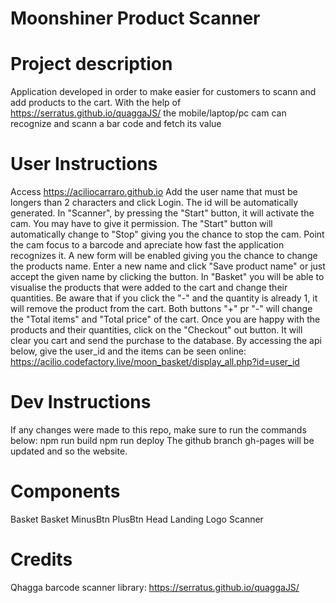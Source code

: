 # Moonshiner Product Scanner

# Project description
Application developed in order to make easier for customers to scann and add products to the cart.
With the help of https://serratus.github.io/quaggaJS/ the mobile/laptop/pc cam can recognize and scann
a bar code and fetch its value

# User Instructions
Access 
https://aciliocarraro.github.io
Add the user name that must be longers than 2 characters and click Login.
The id will be automatically generated.
In "Scanner", by pressing the "Start" button, it will activate the cam. You may have to give it permission.
The "Start" button will automatically change to "Stop" giving you the chance to stop the cam.
Point the cam focus to a barcode and apreciate how fast the application recognizes it.
A new form will be enabled giving you the chance to change the products name. Enter a new name and click
"Save product name" or just accept the given name by clicking the button.
In "Basket" you will be able to visualise the products that were added to the cart and change their quantities. Be aware that if you click the "-" and the quantity is already 1, it will remove the product
from the cart. Both buttons "+" pr "-" will change the "Total items" and "Total price" of the cart.
Once you are happy with the products and their quantities, click on the "Checkout" out button.
It will clear you cart and send the purchase to the database.
By accessing the api below, give the user_id and the items can be seen online:
https://acilio.codefactory.live/moon_basket/display_all.php?id=user_id


# Dev Instructions
If any changes were made to this repo, make sure to run the commands below:
npm run build
npm run deploy
The github branch gh-pages will be updated and so the website.

# Components
Basket
    Basket
    MinusBtn
    PlusBtn
Head
Landing
Logo
Scanner


# Credits
Qhagga barcode scanner library:
https://serratus.github.io/quaggaJS/

